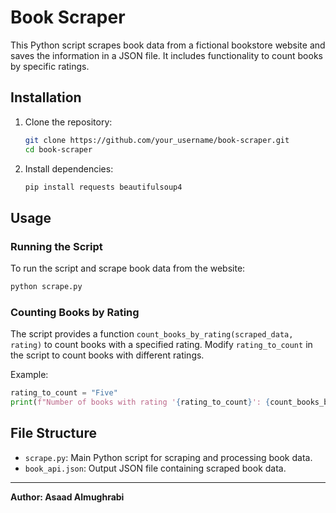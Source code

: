 # Book Scraper

This Python script scrapes book data from a fictional bookstore website and saves the information in a JSON file. It includes functionality to count books by specific ratings.

## Installation

1. Clone the repository:
   ```bash
   git clone https://github.com/your_username/book-scraper.git
   cd book-scraper
   ```

2. Install dependencies:
   ```bash
   pip install requests beautifulsoup4
   ```

## Usage

### Running the Script

To run the script and scrape book data from the website:

```bash
python scrape.py
```

### Counting Books by Rating

The script provides a function `count_books_by_rating(scraped_data, rating)` to count books with a specified rating. Modify `rating_to_count` in the script to count books with different ratings.

Example:
```python
rating_to_count = "Five"
print(f"Number of books with rating '{rating_to_count}': {count_books_by_rating(scraped_data, rating_to_count)}")
```

## File Structure

- `scrape.py`: Main Python script for scraping and processing book data.
- `book_api.json`: Output JSON file containing scraped book data.

---

**Author: Asaad Almughrabi**


